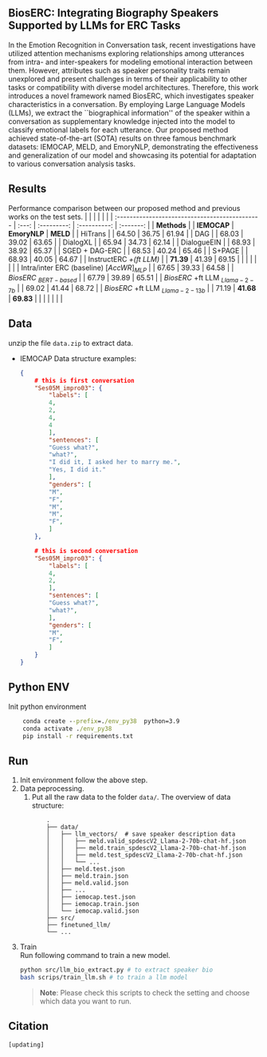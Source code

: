 ## BiosERC: Integrating Biography Speakers Supported by LLMs for ERC Tasks
In the Emotion Recognition in Conversation task, recent investigations have utilized attention mechanisms exploring relationships among utterances from intra- and inter-speakers for modeling emotional interaction between them. However, attributes such as speaker personality traits remain unexplored and present challenges in terms of their applicability to other tasks or compatibility with diverse model architectures. Therefore, this work introduces a novel framework named BiosERC, which investigates speaker characteristics in a conversation. By employing Large Language Models (LLMs), we extract the ``biographical information'' of the speaker within a conversation as supplementary knowledge injected into the model to classify emotional labels for each utterance. Our proposed method achieved state-of-the-art (SOTA) results on three famous benchmark datasets: IEMOCAP, MELD, and EmoryNLP, demonstrating the effectiveness and generalization of our model and showcasing its potential for adaptation to various conversation analysis tasks.

## Results 
Performance comparison between our proposed method and previous works on the test sets.
|                                                |       |             |              |           |
| :--------------------------------------------- | :---: | :---------: | :----------: | :-------: |
| **Methods**                                    |       | **IEMOCAP** | **EmoryNLP** | **MELD**  |
| HiTrans                                        |       |    64.50    |    36.75     |   61.94   |
| DAG                                            |       |    68.03    |    39.02     |   63.65   |
| DialogXL                                       |       |    65.94    |    34.73     |   62.14   |
| DialogueEIN                                    |       |    68.93    |    38.92     |   65.37   |
| SGED + DAG-ERC                                 |       |    68.53    |    40.24     |   65.46   |
| S+PAGE                                         |       |    68.93    |    40.05     |   64.67   |
| InstructERC   _+(ft LLM)_                      |       |  **71.39**  |    41.39     |   69.15   |
|                                                |       |             |              |           |
| Intra/inter ERC (baseline)   ${[AccWR]}_{MLP}$ |       |    67.65    |    39.33     |   64.58   |
| _BiosERC_ $_{  BERT-based}$                    |       |    67.79    |    39.89     |   65.51   |
| _BiosERC_  +ft LLM $_{Llama-2-7b}$             |       |    69.02    |    41.44     |   68.72   |
| _BiosERC_   +ft LLM $_{Llama-2-13b}$           |       |    71.19    |  **41.68**   | **69.83** |
|                                                |       |             |              |           |

##  Data  
unzip the file `data.zip` to extract data.
- IEMOCAP
    Data structure examples: 
    ```json
    {
        # this is first conversation 
        "Ses05M_impro03": { 
            "labels": [
            4,
            2,
            4,
            4 
            ],
            "sentences": [
            "Guess what?",
            "what?",
            "I did it, I asked her to marry me.",
            "Yes, I did it."
            ], 
            "genders": [
            "M",
            "F",
            "M",
            "M",
            "F", 
            ]
        },

        # this is second conversation 
        "Ses05M_impro03": { 
            "labels": [
            4,
            2,
            ],
            "sentences": [
            "Guess what?",
            "what?", 
            ], 
            "genders": [
            "M",
            "F",  
            ]
        }
    }
    ```

##  Python ENV 
Init python environment 
```cmd
    conda create --prefix=./env_py38  python=3.9
    conda activate ./env_py38 
    pip install -r requirements.txt
```

## Run 
1. Init environment follow the above step.
2. Data peprocessing. 
   1. Put all the raw data to the folder `data/`.
    The overview of data structure:
        ```
            .
            ├── data/
            │   ├── llm_vectors/  # save speaker description data
            │   │   ├── meld.valid_spdescV2_Llama-2-70b-chat-hf.json            
            │   │   ├── meld.train_spdescV2_Llama-2-70b-chat-hf.json 
            │   │   ├── meld.test_spdescV2_Llama-2-70b-chat-hf.json
            │   │   └── ...
            │   ├── meld.test.json
            │   ├── meld.train.json
            │   ├── meld.valid.json
            │   ├── ...
            │   ├── iemocap.test.json
            │   ├── iemocap.train.json
            │   └── iemocap.valid.json
            ├── src/
            ├── finetuned_llm/
            └── ...
        ```
3. Train  
    Run following command to train a new model. 
    ```bash 
    python src/llm_bio_extract.py # to extract speaker bio
    bash scrips/train_llm.sh # to train a llm model
    ```
    > **Note**: Please check this scripts to check the setting and choose which data you want to run. 

## Citation 
   
    [updating]